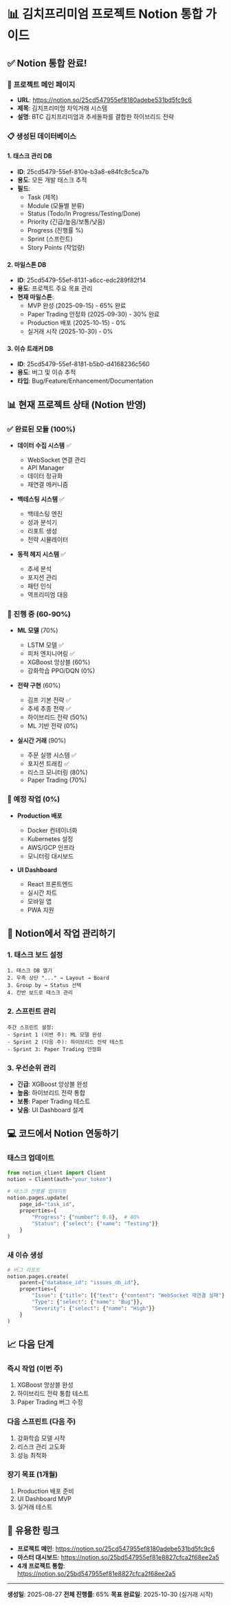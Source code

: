 # 📊 김치프리미엄 프로젝트 Notion 통합 가이드

## ✅ Notion 통합 완료!

### 🚀 **프로젝트 메인 페이지**
- **URL**: https://notion.so/25cd547955ef8180adebe531bd5fc9c6
- **제목**: 김치프리미엄 차익거래 시스템
- **설명**: BTC 김치프리미엄과 추세돌파를 결합한 하이브리드 전략

### 📋 **생성된 데이터베이스**

#### 1. 태스크 관리 DB
- **ID**: 25cd5479-55ef-810e-b3a8-e84fc8c5ca7b
- **용도**: 모든 개발 태스크 추적
- **필드**:
  - Task (제목)
  - Module (모듈별 분류)
  - Status (Todo/In Progress/Testing/Done)
  - Priority (긴급/높음/보통/낮음)
  - Progress (진행률 %)
  - Sprint (스프린트)
  - Story Points (작업량)

#### 2. 마일스톤 DB
- **ID**: 25cd5479-55ef-8131-a6cc-edc289f82f14
- **용도**: 프로젝트 주요 목표 관리
- **현재 마일스톤**:
  - MVP 완성 (2025-09-15) - 65% 완료
  - Paper Trading 안정화 (2025-09-30) - 30% 완료
  - Production 배포 (2025-10-15) - 0%
  - 실거래 시작 (2025-10-30) - 0%

#### 3. 이슈 트래커 DB
- **ID**: 25cd5479-55ef-8181-b5b0-d4168236c560
- **용도**: 버그 및 이슈 추적
- **타입**: Bug/Feature/Enhancement/Documentation

## 📊 현재 프로젝트 상태 (Notion 반영)

### ✅ 완료된 모듈 (100%)
- **데이터 수집 시스템** ✅
  - WebSocket 연결 관리
  - API Manager
  - 데이터 정규화
  - 재연결 메커니즘

- **백테스팅 시스템** ✅
  - 백테스팅 엔진
  - 성과 분석기
  - 리포트 생성
  - 전략 시뮬레이터

- **동적 헤지 시스템** ✅
  - 추세 분석
  - 포지션 관리
  - 패턴 인식
  - 역프리미엄 대응

### 🔄 진행 중 (60-90%)
- **ML 모델** (70%)
  - LSTM 모델 ✅
  - 피처 엔지니어링 ✅
  - XGBoost 앙상블 (60%)
  - 강화학습 PPO/DQN (0%)

- **전략 구현** (60%)
  - 김프 기본 전략 ✅
  - 추세 추종 전략 ✅
  - 하이브리드 전략 (50%)
  - ML 기반 전략 (0%)

- **실시간 거래** (90%)
  - 주문 실행 시스템 ✅
  - 포지션 트래킹 ✅
  - 리스크 모니터링 (80%)
  - Paper Trading (70%)

### 📅 예정 작업 (0%)
- **Production 배포**
  - Docker 컨테이너화
  - Kubernetes 설정
  - AWS/GCP 인프라
  - 모니터링 대시보드

- **UI Dashboard**
  - React 프론트엔드
  - 실시간 차트
  - 모바일 앱
  - PWA 지원

## 🎯 Notion에서 작업 관리하기

### 1. 태스크 보드 설정
```
1. 태스크 DB 열기
2. 우측 상단 "..." → Layout → Board
3. Group by → Status 선택
4. 칸반 보드로 태스크 관리
```

### 2. 스프린트 관리
```
주간 스프린트 설정:
- Sprint 1 (이번 주): ML 모델 완성
- Sprint 2 (다음 주): 하이브리드 전략 테스트
- Sprint 3: Paper Trading 안정화
```

### 3. 우선순위 관리
- **긴급**: XGBoost 앙상블 완성
- **높음**: 하이브리드 전략 통합
- **보통**: Paper Trading 테스트
- **낮음**: UI Dashboard 설계

## 💻 코드에서 Notion 연동하기

### 태스크 업데이트
```python
from notion_client import Client
notion = Client(auth="your_token")

# 태스크 진행률 업데이트
notion.pages.update(
    page_id="task_id",
    properties={
        "Progress": {"number": 0.8},  # 80%
        "Status": {"select": {"name": "Testing"}}
    }
)
```

### 새 이슈 생성
```python
# 버그 리포트
notion.pages.create(
    parent={"database_id": "issues_db_id"},
    properties={
        "Issue": {"title": [{"text": {"content": "WebSocket 재연결 실패"}}]},
        "Type": {"select": {"name": "Bug"}},
        "Severity": {"select": {"name": "High"}}
    }
)
```

## 📈 다음 단계

### 즉시 작업 (이번 주)
1. XGBoost 앙상블 완성
2. 하이브리드 전략 통합 테스트
3. Paper Trading 버그 수정

### 다음 스프린트 (다음 주)
1. 강화학습 모델 시작
2. 리스크 관리 고도화
3. 성능 최적화

### 장기 목표 (1개월)
1. Production 배포 준비
2. UI Dashboard MVP
3. 실거래 테스트

## 🔗 유용한 링크

- **프로젝트 메인**: https://notion.so/25cd547955ef8180adebe531bd5fc9c6
- **마스터 대시보드**: https://notion.so/25bd547955ef81e8827cfca2f68ee2a5
- **4개 프로젝트 통합**: https://notion.so/25bd547955ef81e8827cfca2f68ee2a5

---

**생성일**: 2025-08-27
**전체 진행률**: 65%
**목표 완료일**: 2025-10-30 (실거래 시작)